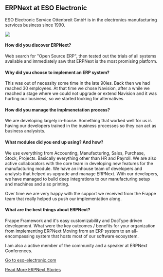 <section class='top-section'>
	<h1>ERPNext at ESO Electronic</h1>
	<p class='lead'>ESO Electronic Service Ottenbreit GmbH is in the electronics manufacturing services business since 1990.</p>
	<img class='greyscale mt-5' src='/assets/foundation/img/stories/eso-electronic.jpg'>
</section>


#### How did you discover ERPNext?

Web search for "Open Source ERP", then tested out the trials of all systems available and immediately saw that ERPNext is the most promising platform.

#### Why did you choose to implement an ERP system?

This was out of necessity some time in the late 90ies. Back then we had reached 30 employees. At that time we chose Navision, after a while we reached a stage where we could not upgrade or extend Navision and it was hurting our business, so we started looking for alternatives.

#### How did you manage the implmenetation process?

We are developing largely in-house. Something that worked well for us is having our developers trained in the business processes so they can act as business analysists.

#### What modules did you end up using? And how?

We use everything from Accounting, Manufacturing, Sales, Purchase, Stock, Projects. Basically everything other than HR and Payroll. We are also active collaborators with the core team in developing new features for the manufacturing module. We have an inhouse team of developers and analysts that helped us upgrade and manage ERPNext. With our developers, we have managed to build deep integrations to our manufacturing setup and machines and also printing.

Over time we are very happy with the support we received from the Frappe team that really helped us push our implementation along.

#### What are the best things about ERPNext?

Frappe Framework and it's easy customizability and DocType driven development.
What were the key outcomes / benefits for your organization from implementing ERPNext
Moving from an ERP system to an all-encompassing system that hosts most of our software ecosystem.

I am also a active member of the community and a speaker at ERPNext Conferences.


<section class='section-padding text-center'>
	<p><a href='https://eso-electronic.com' class='btn btn-secondary btn-sm'
		target='_blank'>Go to eso-electronic.com</a></p>
	<p><a class='text-muted' href='/stories'>Read More ERPNext Stories</a></p>
</section>
